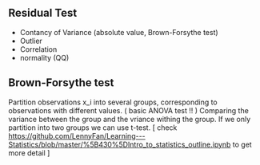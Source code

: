 ## Residual Test
- Contancy of Variance (absolute value, Brown-Forsythe test)
- Outlier 
- Correlation 
- normality (QQ)

## Brown-Forsythe test
Partition observations x_i into several groups, corresponding to observations with different values. ( basic ANOVA test !! ) 
Comparing the variance between the group and the vriance withing the group. If we only partition into two groups we can use t-test. [ check https://github.com/LennyFan/Learning---Statistics/blob/master/%5B430%5DIntro_to_statistics_outline.ipynb to get more detail ]

